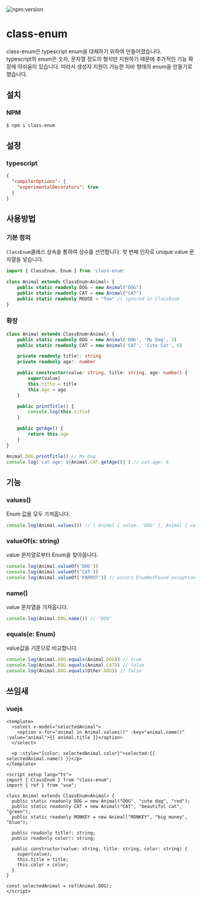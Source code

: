 ![npm:version](https://flat.badgen.net/npm/v/class-enum)

# class-enum

class-enum은 typescript enum을 대체하기 위하여 만들어졌습니다.  
typescript의 enum은 숫자, 문자열 정도의 형식만 지원하기 때문에 추가적인 기능 확장에 아쉬움이 있습니다. 따라서 생성자 지원이 가능한 자바 형태의 enum을 만들기로 했습니다.

## 설치

### NPM

```bash
$ npm i class-enum
```

## 설정

### typescript

```json
{
  "compilerOptions": {
    "experimentalDecorators": true
  }
}
```

## 사용방법

### 기본 정의

`ClassEnum`클래스 상속을 통하여 상수를 선언합니다. 첫 번째 인자로 unique value 문자열을 넣습니다.

```typescript
import { ClassEnum, Enum } from 'class-enum'

class Animal extends ClassEnum<Animal> {
    public static readonly DOG = new Animal("DOG")
    public static readonly CAT = new Animal("CAT")
    public static readonly MOUSE = "foo" // ignored in ClassEnum
}
```

### 확장

```typescript
class Animal extends ClassEnum<Animal> {
    public static readonly DOG = new Animal('DOG', 'My Dog', 3)
    public static readonly CAT = new Animal('CAT', 'Cute Cat', 6)

    private readonly title!: string
    private readonly age!: number

    public constructor(value: string, title: string, age: number) {
        super(value)
        this.title = title
        this.age = age
    }

    public printTitle() {
        console.log(this.title)
    }

    public getAge() {
        return this.age
    }
}

Animal.DOG.printTitle() // My Dog
console.log(`cat age: ${Animal.CAT.getAge()}`) // cat age: 6

```

## 기능

### values()

Enum 값을 모두 가져옵니다.

```typescript
console.log(Animal.values()) // [ Animal { value: 'DOG' }, Animal { value: 'CAT' } ]
```

### valueOf(s: string)

value 문자열로부터 Enum을 찾아옵니다.

```typescript
console.log(Animal.valueOf('DOG'))
console.log(Animal.valueOf('CAT'))
console.log(Animal.valueOf('PARROT')) // occurs EnumNotFound exception
```

### name()

value 문자열을 가져옵니다.

```typescript
console.log(Animal.DOG.name()) // "DOG"
```

### equals(e: Enum)

value값을 기준으로 비교합니다.

```typescript
console.log(Animal.DOG.equals(Animal.DOG)) // true
console.log(Animal.DOG.equals(Animal.CAT)) // false
console.log(Animal.DOG.equals(Other.DOG)) // false
```

## 쓰임새

### vuejs

```vue
<template>
  <select v-model="selectedAnimal">
    <option v-for="animal in Animal.values()" :key="animal.name()" :value="animal">{{ animal.title }}</option>
  </select>

  <p :style="{color: selectedAnimal.color}">selected:{{ selectedAnimal.name() }}</p>
</template>

<script setup lang="ts">
import { ClassEnum } from "class-enum";
import { ref } from "vue";

class Animal extends ClassEnum<Animal> {
  public static readonly DOG = new Animal("DOG", "cute dog", "red");
  public static readonly CAT = new Animal("CAT", "beautiful cat", "green");
  public static readonly MONKEY = new Animal("MONKEY", "big money", "blue");

  public readonly title!: string;
  public readonly color!: string;

  public constructor(value: string, title: string, color: string) {
    super(value);
    this.title = title;
    this.color = color;
  }
}

const selectedAnimal = ref(Animal.DOG);
</script>

```